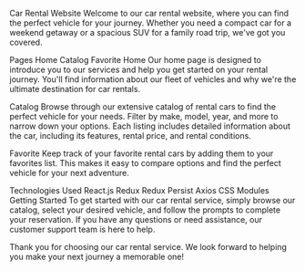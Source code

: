 Car Rental Website
Welcome to our car rental website, where you can find the perfect vehicle for your journey. Whether you need a compact car for a weekend getaway or a spacious SUV for a family road trip, we've got you covered.

Pages
Home
Catalog
Favorite
Home
Our home page is designed to introduce you to our services and help you get started on your rental journey. You'll find information about our fleet of vehicles and why we're the ultimate destination for car rentals.

Catalog
Browse through our extensive catalog of rental cars to find the perfect vehicle for your needs. Filter by make, model, year, and more to narrow down your options. Each listing includes detailed information about the car, including its features, rental price, and rental conditions.

Favorite
Keep track of your favorite rental cars by adding them to your favorites list. This makes it easy to compare options and find the perfect vehicle for your next adventure.

Technologies Used
React.js
Redux
Redux Persist
Axios
CSS Modules
Getting Started
To get started with our car rental service, simply browse our catalog, select your desired vehicle, and follow the prompts to complete your reservation. If you have any questions or need assistance, our customer support team is here to help.

Thank you for choosing our car rental service. We look forward to helping you make your next journey a memorable one!
